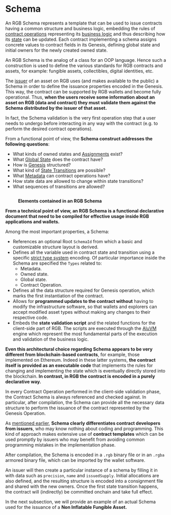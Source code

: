 # Schema

An RGB Schema represents a template that can be used to issue contracts having a common structure and business logic, embedding the rules of [contract operations](../../annexes/glossary.md#contract-operation) representing its [business logic](../../annexes/glossary.md#business-logic) and thus describing how its [state](../../annexes/glossary.md#contract-state) can be updated. Each contract implementing a schema assigns concrete values to contract fields in its Genesis, defining global state and initial owners for the newly created owned state.

An RGB Schema is the analog of a class for an OOP language. Hence such a construction is used to define the various standards for RGB contracts and assets, for example: fungible assets, collectibles, digital identities, etc.

The [issuer](../../annexes/glossary.md#contract-participant) of an asset on RGB uses (and makes available to the public) a Schema in order to define the issuance properties encoded in the Genesis. This way, the contract can be supported by RGB wallets and become fully operational. Thus, **when the users receive some information about an asset on RGB (data and contract) they must validate them against the Schema distributed by the issuer of that asset.**

In fact, the Schema validation is the very first operation step that a user needs to undergo before interacting in any way with the contract (e.g. to perform the desired contract operations).

From a functional point of view, the **Schema construct addresses the following questions**:

* What kinds of owned states and [Assignments](../../annexes/glossary.md#assignment) exist?
* What [Global State](../../rgb-state-and-operations/components-of-a-contract-operation.md#global-state) does the contract have?
* How is [Genesis](../../annexes/glossary.md#genesis) structured?
* What kind of [State Transitions](../../annexes/glossary.md#state-transition) are possible?
* What [Metadata](../../rgb-state-and-operations/components-of-a-contract-operation.md#metadata) can contract operations have?
* How state data are allowed to change within state transitions?
* What sequences of transitions are allowed?

<figure><img src="../../.gitbook/assets/schema-components (2).png" alt=""><figcaption><p><strong>Elements contained in an RGB Schema</strong></p></figcaption></figure>

**From a technical point of view, an RGB Schema is a functional declarative document that need to be compiled for effective usage inside RGB applications and wallets.**

Among the most important properties, a Schema:

* References an optional Root `SchemaId` from which a basic and customizable structure layout is derived.
* Defines all the variable used in contract state and transition using a specific [strict type system](https://www.strict-types.org/) encoding. Of particular importance inside the Schema are specified the `Types` related to:
  * Metadata.
  * Owned state.
  * Global state.
  * Contract Operation.
* Defines all the data structure required for Genesis operation, which marks the first instantiation of the contract.
* Allows for **programmed updates to the contract without** having to modify the infrastructure software, so that wallets and explorers can accept modified asset types without making any changes to their respective code.
* Embeds the **state validation script** and the related functions for the client-side part of RGB. The scripts are executed through the [AluVM](../../annexes/glossary.md#aluvm) engine which represent the most fundamental parts of the execution and validation of the business logic.

**Even this architectural choice regarding Schema appears to be very different from blockchain-based contracts**, for example, those implemented on Ethereum. Indeed in these latter systems, **the contract itself is provided as an executable code** that implements the rules for changing and implementing the state which is eventually directly stored into the blockchain. **In contrast, in RGB the contract is encoded in a purely declarative way.**

In every Contract Operation performed in the client-side validation phase, the Contract Schema is always referenced and checked against. In particular, after compilation, the Schema can provide all the necessary data structure to perform the issuance of the contract represented by the Genesis Operation.

As [mentioned earlier](../../rgb-state-and-operations/features-of-rgb-state.md#the-validation-ownership-paradigm-in-rgb), **Schema clearly differentiates contract developers from issuers**, who may know nothing about coding and programming. This kind of approach makes extensive use of **contract templates** which can be used promptly by issuers who may benefit from avoiding common programming mistakes in the implementation phase.

After compilation, the Schema is encoded in a `.rgb` binary file or in an `.rgba` armored binary file, which can be imported by the wallet software.

An issuer will then create a particular instance of a schema by filling it in with data such as `precision`, `name` and `issuedSupply`. Initial allocations are also defined, and the resulting structure is encoded into a consignment file and shared with the new owners. Once the first state transition happens, the contract will (indirectly) be committed onchain and take full effect.

In the next subsection, we will provide an example of an actual Schema used for the issuance of a **Non Inflatable Fungible Asset.**
